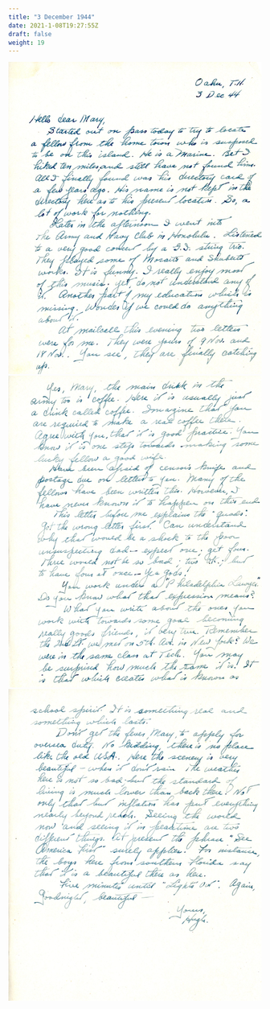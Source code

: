 ```yaml
---
title: "3 December 1944"
date: 2021-1-08T19:27:55Z
draft: false
weight: 19
---
```

 

![page 1](img043.jpg)
![page 2](img044.jpg)
![page 3](img045.jpg)


